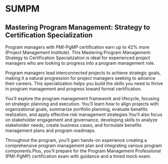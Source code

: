 # SUMPM
## Mastering Program Management: Strategy to Certification Specialization

Program managers with PMI-PgMP certification earn up to 42% more (Project Management Institute). This Mastering Program Management: Strategy to Certification Specialization is ideal for experienced project managers who are looking to progress into a program management role.

Program managers lead interconnected projects to achieve strategic goals, making it a natural progression for project managers seeking to advance their careers. This specialization helps you build the skills you need to thrive in program management and progress toward formal certification.

You’ll explore the program management framework and lifecycle, focusing on strategic planning and execution. You’ll learn how to align projects with organizational goals, summarize portfolio planning, evaluate benefits realization, and apply effective risk management strategies.You’ll also focus on stakeholder engagement and governance, developing skills to analyze stakeholder needs, create business cases, and formulate benefits management plans and program roadmaps. 

Throughout the program, you’ll gain hands-on experience creating a comprehensive program management plan and integrating various program components.Plus, you’ll prepare for the Program Management Professional (PMI-PgMP) certification exam with guidance and a timed mock exam.
